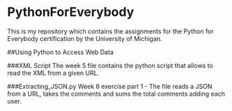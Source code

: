 # PythonForEverybody
This is my repository which contains the assignments for the Python for Everybody certification by the University of Michigan.

##Using Python to Access Web Data

###XML Script
The week 5 file contains the python script that allows to read the XML from a given URL.

###Extracting_JSON.py
Week 6 exercise part 1 - The file reads a JSON from a URL, takes the comments and sums the total comments adding each user.
